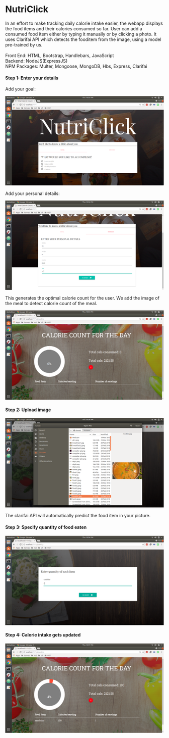 # NutriClick

In an effort to make tracking daily calorie
intake easier, the webapp displays the food items and their calories consumed so far. User can add a consumed food item either by typing it
manually or by clicking a photo. It uses Clarifai API which detects the fooditem from the image, using a model pre-trained by us.
<br>
<br>
Front End: HTML, Bootstrap, Handlebars, JavaScript
<br>
Backend: NodeJS(ExpressJS)
<br>
NPM Packages: Multer, Mongoose, MongoDB, Hbs, Express, Clarifai
<br>
#### Step 1: Enter your details

Add your goal:

![Step 1a](/images/step1a.png)

Add your personal details:

![Step 1b](/images/step1-b.png)

This generates the optimal calorie count for the user. We add the image of the meal to detect calorie count of the meal.

![](/images/step1b.png)

#### Step 2: Upload image

![Step 2](/images/step2.png)

The clarifai API will automatically predict the food item in your picture.

#### Step 3: Specify quantity of food eaten

![Step 3](/images/step3.png)

#### Step 4: Calorie intake gets updated

![Step 4](/images/step4.png)
